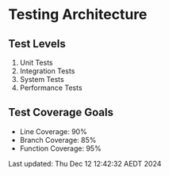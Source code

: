 # Testing Architecture

## Test Levels
1. Unit Tests
2. Integration Tests
3. System Tests
4. Performance Tests

## Test Coverage Goals
- Line Coverage: 90%
- Branch Coverage: 85%
- Function Coverage: 95%


Last updated: Thu Dec 12 12:42:32 AEDT 2024
